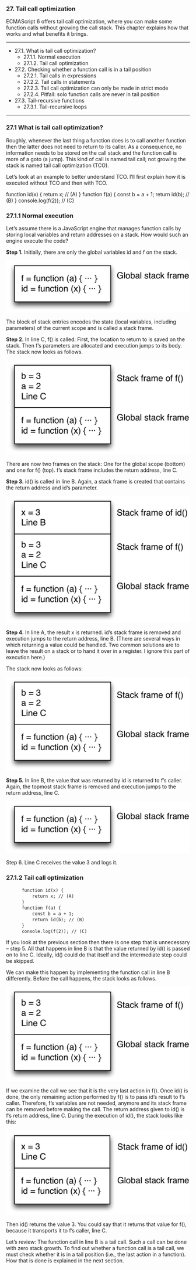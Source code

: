 ### 27. Tail call optimization


ECMAScript 6 offers tail call optimization, where you can make some function calls without growing the call stack. This chapter explains how that works and what benefits it brings.

---

* 27.1. What is tail call optimization?
  * 27.1.1. Normal execution
  * 27.1.2. Tail call optimization
* 27.2. Checking whether a function call is in a tail position
  * 27.2.1. Tail calls in expressions
  * 27.2.2. Tail calls in statements
  * 27.2.3. Tail call optimization can only be made in strict mode
  * 27.2.4. Pitfall: solo function calls are never in tail position
* 27.3. Tail-recursive functions
  * 27.3.1. Tail-recursive loops

---

### 27.1 What is tail call optimization?

Roughly, whenever the last thing a function does is to call another function then the latter does not need to return to its caller. As a consequence, no information needs to be stored on the call stack and the function call is more of a goto (a jump). This kind of call is named tail call; not growing the stack is named tail call optimization (TCO).

Let’s look at an example to better understand TCO. I’ll first explain how it is executed without TCO and then with TCO.

function id(x) {
    return x; // (A)
}
function f(a) {
    const b = a + 1;
    return id(b); // (B)
}
console.log(f(2)); // (C)

### 27.1.1 Normal execution

Let’s assume there is a JavaScript engine that manages function calls by storing local variables and return addresses on a stack. How would such an engine execute the code?

**Step 1.** Initially, there are only the global variables id and f on the stack.

<img src="./tail-calls----stack_frames_1.jpg" />

The block of stack entries encodes the state (local variables, including parameters) of the current scope and is called a stack frame.

**Step 2.** In line C, f() is called: First, the location to return to is saved on the stack. Then f’s parameters are allocated and execution jumps to its body. The stack now looks as follows.

<img src="./tail-calls----stack_frames_2.jpg" />

There are now two frames on the stack: One for the global scope (bottom) and one for f() (top). f’s stack frame includes the return address, line C.

**Step 3.** id() is called in line B. Again, a stack frame is created that contains the return address and id’s parameter.

<img src="./tail-calls----stack_frames_3.jpg" />

**Step 4.** In line A, the result x is returned. id’s stack frame is removed and execution jumps to the return address, line B. (There are several ways in which returning a value could be handled. Two common solutions are to leave the result on a stack or to hand it over in a register. I ignore this part of execution here.)

The stack now looks as follows:

<img src="./tail-calls----stack_frames_4.jpg" />

**Step 5.** In line B, the value that was returned by id is returned to f’s caller. Again, the topmost stack frame is removed and execution jumps to the return address, line C.

<img src="./tail-calls----stack_frames_5.jpg" />

Step 6. Line C receives the value 3 and logs it.

### 27.1.2 Tail call optimization

          function id(x) {
              return x; // (A)
          }
          function f(a) {
              const b = a + 1;
              return id(b); // (B)
          }
          console.log(f(2)); // (C)

If you look at the previous section then there is one step that is unnecessary – step 5. All that happens in line B is that the value returned by id() is passed on to line C. Ideally, id() could do that itself and the intermediate step could be skipped.

We can make this happen by implementing the function call in line B differently. Before the call happens, the stack looks as follows.


<img src="./tail-calls----stack_frames_6.jpg" />

If we examine the call we see that it is the very last action in f(). Once id() is done, the only remaining action performed by f() is to pass id’s result to f’s caller. Therefore, f’s variables are not needed, anymore and its stack frame can be removed before making the call. The return address given to id() is f’s return address, line C. During the execution of id(), the stack looks like this:

<img src="./tail-calls----stack_frames_7.jpg" />

Then id() returns the value 3. You could say that it returns that value for f(), because it transports it to f’s caller, line C.

Let’s review: The function call in line B is a tail call. Such a call can be done with zero stack growth. To find out whether a function call is a tail call, we must check whether it is in a tail position (i.e., the last action in a function). How that is done is explained in the next section.
